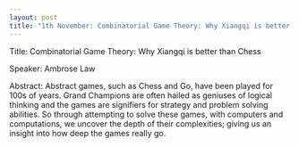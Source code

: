```yaml
---
layout: post
title: "1th November: Combinatorial Game Theory: Why Xiangqi is better than Chess"
---
```



Title: Combinatorial Game Theory: Why Xiangqi is better than Chess

Speaker: Ambrose Law

Abstract: Abstract games, such as Chess and Go, have been played for 100s of years. Grand Champions are often hailed as geniuses of logical thinking and the games are signifiers for strategy and problem solving abilities. So through attempting to solve these games, with computers and computations, we uncover the depth of their complexities; giving us an insight into how deep the games really go.
